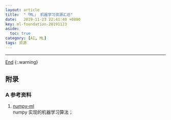 ```yaml
---
layout: article
title:  "「ML」 机器学习资源汇总"
date:   2019-11-23 22:41:40 +0800
key: ml-foundation-20191123
aside:
  toc: true
category: [AI, ML]
tags: 资源
---
```

<span id='head'></span>  
>    

<!--more-->



-------------------  
[End](#head)
{:.warning}  


## 附录

### A 参考资料
1. [numpy-ml](https://github.com/ddbourgin/numpy-ml)    
numpy 实现的机器学习算法；    
